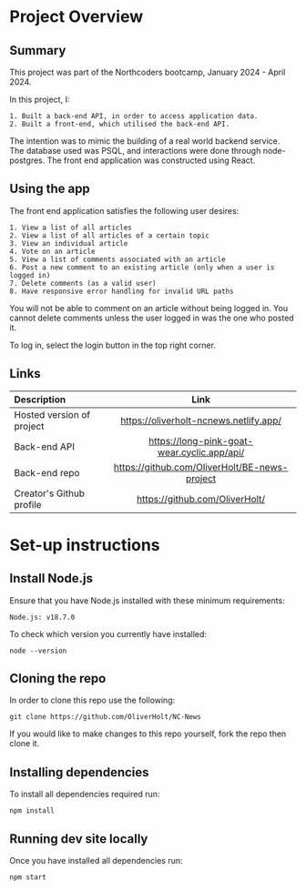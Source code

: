 # Project Overview

## Summary

This project was part of the Northcoders bootcamp, January 2024 - April 2024.

In this project, I:

```
1. Built a back-end API, in order to access application data.
2. Built a front-end, which utilised the back-end API.
```

The intention was to mimic the building of a real world backend service. The database used was PSQL, and interactions were done through node-postgres. The front end application was constructed using React.

## Using the app

The front end application satisfies the following user desires:

```
1. View a list of all articles
2. View a list of all articles of a certain topic
3. View an individual article
4. Vote on an article
5. View a list of comments associated with an article
6. Post a new comment to an existing article (only when a user is logged in)
7. Delete comments (as a valid user)
8. Have responsive error handling for invalid URL paths
```
You will not be able to comment on an article without being logged in. You cannot delete comments unless the user logged in was the one who posted it.

To log in, select the login button in the top right corner.

## Links

| Description               |                     Link                      |
| :------------------------ | :-------------------------------------------: |
| Hosted version of project |    https://oliverholt-ncnews.netlify.app/     |
| Back-end API              |  https://long-pink-goat-wear.cyclic.app/api/  |
| Back-end repo             | https://github.com/OliverHolt/BE-news-project |
| Creator's Github profile  |        https://github.com/OliverHolt/         |

# Set-up instructions

## Install Node.js

Ensure that you have Node.js installed with these minimum requirements:

```
Node.js: v18.7.0
```

To check which version you currently have installed:

```
node --version
```

## Cloning the repo

In order to clone this repo use the following:

```
git clone https://github.com/OliverHolt/NC-News
```

If you would like to make changes to this repo yourself, fork the repo then clone it.

## Installing dependencies

To install all dependencies required run:

```
npm install
```

## Running dev site locally

Once you have installed all dependencies run:

```
npm start
```